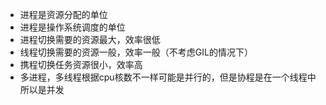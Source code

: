 - 进程是资源分配的单位
- 进程是操作系统调度的单位
- 进程切换需要的资源最大，效率很低
- 线程切换需要的资源一般，效率一般（不考虑GIL的情况下）
- 携程切换任务资源很小，效率高
- 多进程，多线程根据cpu核数不一样可能是并行的，但是协程是在一个线程中 所以是并发